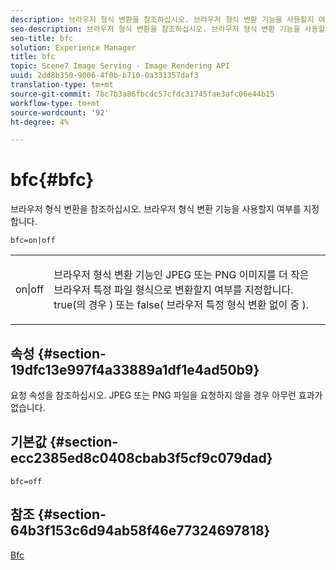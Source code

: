 ```yaml
---
description: 브라우저 형식 변환을 참조하십시오. 브라우저 형식 변환 기능을 사용할지 여부를 지정합니다.
seo-description: 브라우저 형식 변환을 참조하십시오. 브라우저 형식 변환 기능을 사용할지 여부를 지정합니다.
seo-title: bfc
solution: Experience Manager
title: bfc
topic: Scene7 Image Serving - Image Rendering API
uuid: 2dd8b350-9006-4f0b-b710-0a331357daf3
translation-type: tm+mt
source-git-commit: 7bc7b3a86fbcdc57cfdc31745fae3afc06e44b15
workflow-type: tm+mt
source-wordcount: '92'
ht-degree: 4%

---
```



# bfc{#bfc}

브라우저 형식 변환을 참조하십시오. 브라우저 형식 변환 기능을 사용할지 여부를 지정합니다.

`bfc=on|off`

<table id="simpletable_2D23B1B282CD4216AB5BE7E7430D1B3F"> 
 <tr class="strow"> 
  <td class="stentry"> <p> <span class="codeph"> on|off  </span> </p> </td> 
  <td class="stentry"> <p>브라우저 형식 변환 기능인 JPEG 또는 PNG 이미지를 더 작은 브라우저 특정 파일 형식으로 변환할지 여부를 지정합니다. true(</span>의 경우 <span class="codeph">) 또는 false( 브라우저 특정 형식 변환 없이 </span> 중 <span class="codeph">). </span></span></p> </td> 
 </tr> 
</table>

## 속성 {#section-19dfc13e997f4a33889a1df1e4ad50b9}

요청 속성을 참조하십시오. JPEG 또는 PNG 파일을 요청하지 않을 경우 아무런 효과가 없습니다.

## 기본값 {#section-ecc2385ed8c0408cbab3f5cf9c079dad}

`bfc=off`

## 참조 {#section-64b3f153c6d94ab58f46e77324697818}

[Bfc](../../../../../is-api/image-catalog/image-serving-api-ref/c-image-catalog-reference/c-attributes-reference/r-bfc.md#reference-5217a41d9d7447d6b0624077eb38d3de)
